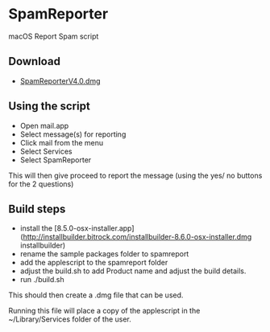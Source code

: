 # SpamReporter

macOS Report Spam script

## Download

 * [SpamReporterV4.0.dmg](http://download.seinternal.com/mua/SpamReporterV4.0.dmg)

## Using the script

 * Open mail.app
 * Select message(s) for reporting
 * Click mail from the menu
 * Select Services
 * Select SpamReporter

This will then give proceed to report the message (using the yes/ no buttons for the 2 questions)

## Build steps

 * install the [8.5.0-osx-installer.app](http://installbuilder.bitrock.com/installbuilder-8.6.0-osx-installer.dmg installbuilder)
 * rename the sample packages folder to spamreport
 * add the applescript to the spamreport folder
 * adjust the build.sh to add Product name and adjust the build details.
 * run ./build.sh

This should then create a .dmg file that can be used.

Running this file will place a copy of the applescript in the ~/Library/Services folder of the user.

